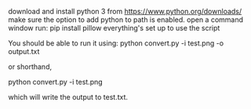 download and install python 3 from https://www.python.org/downloads/
make sure the option to add python to path is enabled.
open a command window
run: pip install pillow
everything's set up to use the script

You should be able to run it using:
python convert.py -i test.png -o output.txt

or shorthand, 

python convert.py -i test.png 

which will write the output to test.txt.